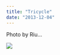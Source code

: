 ```yaml
---
title: "Tricycle"
date: "2013-12-04"
---
```


Photo by Riu…

![](images/tumblr_inline_mx956xzBFg1qlj3bd.jpg)
